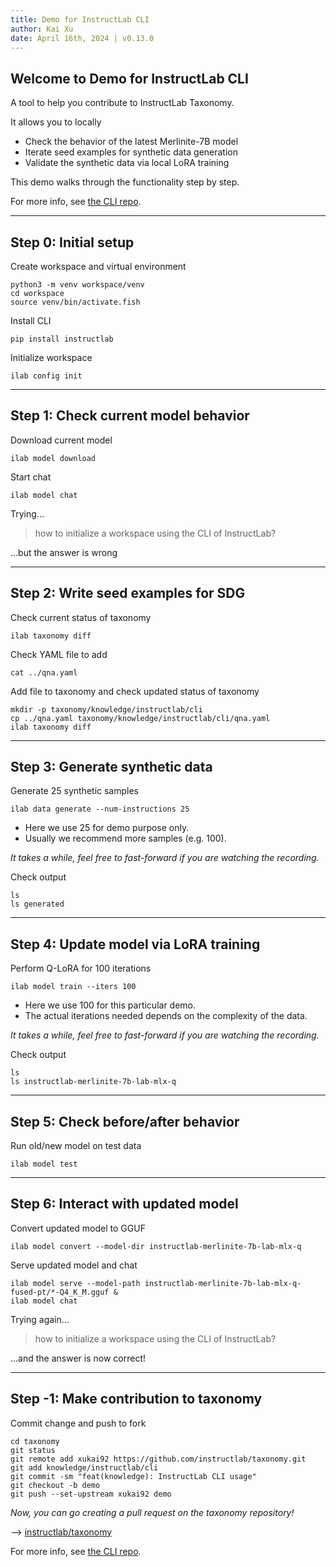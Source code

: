 ```yaml
---
title: Demo for InstructLab CLI
author: Kai Xu
date: April 16th, 2024 | v0.13.0
---
```


## Welcome to Demo for InstructLab CLI

A tool to help you contribute to InstructLab Taxonomy.
<!-- pause -->
It allows you to locally
<!-- pause -->
- Check the behavior of the latest Merlinite-7B model
- Iterate seed examples for synthetic data generation
- Validate the synthetic data via local LoRA training
<!-- pause -->
This demo walks through the functionality step by step.
<!-- pause -->
For more info, see [the CLI repo](https://github.com/instructlab/instructlab).

---

## Step 0: Initial setup

Create workspace and virtual environment

```fish
python3 -m venv workspace/venv
cd workspace
source venv/bin/activate.fish
```

<!-- pause -->
Install CLI

```fish
pip install instructlab
```

<!-- pause -->
Initialize workspace

```fish
ilab config init
```

---

## Step 1: Check current model behavior

Download current model

```fish
ilab model download
```

<!-- pause -->
Start chat

```fish
ilab model chat
```

<!-- pause -->
Trying...
> how to initialize a workspace using the CLI of InstructLab?
<!-- pause -->
...but the answer is wrong

---

## Step 2: Write seed examples for SDG

Check current status of taxonomy

```fish
ilab taxonomy diff
```

<!-- pause -->
Check YAML file to add

```fish
cat ../qna.yaml
```

<!-- pause -->
Add file to taxonomy and check updated status of taxonomy

```fish
mkdir -p taxonomy/knowledge/instructlab/cli
cp ../qna.yaml taxonomy/knowledge/instructlab/cli/qna.yaml
ilab taxonomy diff
```

---

## Step 3: Generate synthetic data

Generate 25 synthetic samples

```fish
ilab data generate --num-instructions 25
```

- Here we use 25 for demo purpose only.
- Usually we recommend more samples (e.g. 100).
<!-- pause -->
*It takes a while, feel free to fast-forward if you are watching the recording.*
<!-- pause -->
Check output

```fish
ls
ls generated
```

---

## Step 4: Update model via LoRA training

Perform Q-LoRA for 100 iterations

```fish
ilab model train --iters 100
```

- Here we use 100 for this particular demo.
- The actual iterations needed depends on the complexity of the data.
<!-- pause -->
*It takes a while, feel free to fast-forward if you are watching the recording.*
<!-- pause -->
Check output

```fish
ls
ls instructlab-merlinite-7b-lab-mlx-q
```

---

## Step 5: Check before/after behavior

Run old/new model on test data

```fish
ilab model test
```

---

## Step 6: Interact with updated model

Convert updated model to GGUF

```fish
ilab model convert --model-dir instructlab-merlinite-7b-lab-mlx-q
```

<!-- pause -->
Serve updated model and chat

```fish
ilab model serve --model-path instructlab-merlinite-7b-lab-mlx-q-fused-pt/*-Q4_K_M.gguf &
ilab model chat
```

<!-- pause -->
Trying again...
> how to initialize a workspace using the CLI of InstructLab?

...and the answer is now correct!

---

## Step -1: Make contribution to taxonomy

Commit change and push to fork

```fish
cd taxonomy
git status
git remote add xukai92 https://github.com/instructlab/taxonomy.git
git add knowledge/instructlab/cli
git commit -sm "feat(knowledge): InstructLab CLI usage"
git checkout -b demo
git push --set-upstream xukai92 demo
```

<!-- pause -->
*Now, you can go creating a pull request on the taxonomy repository!*

--> [instructlab/taxonomy](https://github.com/instructlab/taxonomy)
<!-- pause -->
For more info, see [the CLI repo](https://github.com/instructlab/instuctlab).
